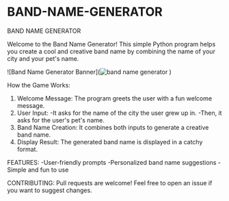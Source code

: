 # BAND-NAME-GENERATOR
BAND NAME GENERATOR

Welcome to the Band Name Generator! This simple Python program helps you create a cool and creative band name by combining the name of your city and your pet's name.

![Band Name Generator Banner](![band name generator](https://github.com/user-attachments/assets/3b0478c1-6d9c-4b3c-9b33-2e07a2cdcae7)
)

How the Game Works:
1. Welcome Message: The program greets the user with a fun welcome message.
2. User Input:
 -It asks for the name of the city the user grew up in.
 -Then, it asks for the user's pet's name.
3. Band Name Creation: It combines both inputs to generate a creative band name.
4. Display Result: The generated band name is displayed in a catchy format.

FEATURES:
-User-friendly prompts
-Personalized band name suggestions
-Simple and fun to use

CONTRIBUTING: Pull requests are welcome! Feel free to open an issue if you want to suggest changes.

